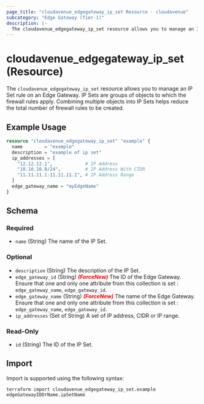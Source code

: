 ```yaml
---
page_title: "cloudavenue_edgegateway_ip_set Resource - cloudavenue"
subcategory: "Edge Gateway (Tier-1)"
description: |-
  The cloudavenue_edgegateway_ip_set resource allows you to manage an IP Set rule on an Edge Gateway. IP Sets are groups of objects to which the firewall rules apply. Combining multiple objects into IP Sets helps reduce the total number of firewall rules to be created.
---
```


# cloudavenue_edgegateway_ip_set (Resource)

The `cloudavenue_edgegateway_ip_set` resource allows you to manage an IP Set rule on an Edge Gateway. IP Sets are groups of objects to which the firewall rules apply. Combining multiple objects into IP Sets helps reduce the total number of firewall rules to be created.

## Example Usage

```terraform
resource "cloudavenue_edgegateway_ip_set" "example" {
  name        = "example"
  description = "example of ip set"
  ip_addresses = [
    "12.12.12.1",            # IP Address
    "10.10.10.0/24",         # IP Address With CIDR
    "11.11.11.1-11.11.11.2", # IP Address Range
  ]
  edge_gateway_name = "myEdgeName"
}
```

<!-- schema generated by tfplugindocs -->
## Schema

### Required

- `name` (String) The name of the IP Set.

### Optional

- `description` (String) The description of the IP Set.
- `edge_gateway_id` (String) <i style="color:red;font-weight: bold">(ForceNew)</i> The ID of the Edge Gateway. Ensure that one and only one attribute from this collection is set : `edge_gateway_name`, `edge_gateway_id`.
- `edge_gateway_name` (String) <i style="color:red;font-weight: bold">(ForceNew)</i> The name of the Edge Gateway. Ensure that one and only one attribute from this collection is set : `edge_gateway_name`, `edge_gateway_id`.
- `ip_addresses` (Set of String) A set of IP address, CIDR or IP range.

### Read-Only

- `id` (String) The ID of the IP Set.

## Import

Import is supported using the following syntax:
```shell
terraform import cloudavenue_edgegateway_ip_set.example edgeGatewayIDOrName.ipSetName
```